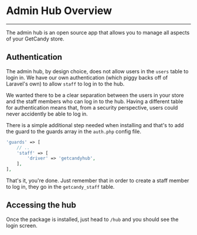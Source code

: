 # Admin Hub Overview

---

The admin hub is an open source app that allows you to manage all aspects of your GetCandy store.


## Authentication

The admin hub, by design choice, does not allow users in the `users` table to login in. We have our own authentication (which piggy backs off of Laravel's own) to allow `staff` to log in to the hub.

We wanted there to be a clear separation between the users in your store and the staff members who can log in to the hub. Having a different table for authentication means that, from a security perspective, users could never accidently be able to log in.

There is a simple additional step needed when installing and that's to add the guard to the guards array in the `auth.php` config file.

```php
'guards' => [
    // ..
    'staff' => [
        'driver' => 'getcandyhub',
    ],
],
```

That's it, you're done. Just remember that in order to create a staff member to log in, they go in the `getcandy_staff` table.

## Accessing the hub

Once the package is installed, just head to `/hub` and you should see the login screen.
